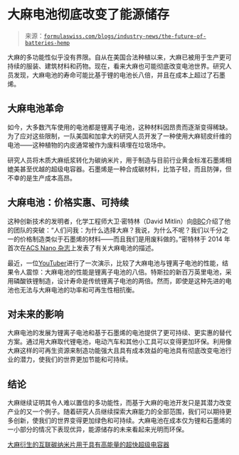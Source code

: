 <!--yml

category: 未分类

date: 2024-05-27 14:33:36

-->

# 大麻电池彻底改变了能源储存

> 来源：[`formulaswiss.com/blogs/industry-news/the-future-of-batteries-hemp`](https://formulaswiss.com/blogs/industry-news/the-future-of-batteries-hemp)

大麻的多功能性似乎没有界限。自从在美国合法种植以来，大麻已被用于生产更可持续的服装、建筑材料和药物。现在，看来大麻也可能彻底改变电池世界。研究人员发现，大麻电池的寿命可能比基于锂的电池长八倍，并且在成本上超过了石墨烯。

## 大麻电池革命

如今，大多数汽车使用的电池都是锂离子电池，这种材料因昂贵而逐渐变得稀缺。为了应对这些限制，一队美国和加拿大的研究人员开发了一种使用大麻韧皮纤维的电池——这种植物的内皮通常被作为废料填埋在垃圾场中。

研究人员将木质大麻纸浆转化为碳纳米片，用于制造与目前行业黄金标准石墨烯相媲美甚至优越的超级电容器。石墨烯是一种合成碳材料，比箔子轻，而且防弹，但不幸的是生产成本高昂。

## 大麻电池：价格实惠、可持续

这种创新技术的发明者，化学工程师大卫·密特林（David Mitlin）向[BBC](https://www.bbc.com/news/science-environment-28770876)介绍了他的团队的突破：“人们问我：为什么选择大麻？我说，为什么不呢？我们以千分之一的价格制造类似于石墨烯的材料——而且我们是用废料做的。”密特林于 2014 年首次在[ACS Nano 杂志](http://pubs.acs.org/doi/abs/10.1021/nn400731g)上发表了有关大麻电池的描述。

最近，一位[YouTuber](https://www.youtube.com/watch?v=UN32y8McS4s)进行了一次演示，比较了大麻电池与锂离子电池的性能，结果令人震惊：大麻电池的性能是锂离子电池的八倍。特斯拉的新百万英里电池，采用磷酸铁锂制造，设计寿命是传统锂离子电池的两倍。然而，即使是这种先进的电池也无法与大麻电池的功率和可再生性相抗衡。

## 对未来的影响

大麻电池的发展为锂离子电池和基于石墨烯的电池提供了更可持续、更实惠的替代方案。通过用大麻取代锂电池，电动汽车和其他小工具可以变得更加环保。利用像大麻这样的可再生资源来制造功能强大且具有成本效益的电池具有彻底改变电池行业的潜力，使我们的世界更加节能和可持续。

## 结论

大麻继续证明其令人难以置信的多功能性，而基于大麻的电池开发只是其潜力改变产业的又一个例子。随着研究人员继续探索大麻能力的全部范围，我们可以期待更多创新，使我们的世界变得更加绿色和可持续。大麻电池在成本仅为锂和石墨烯的一小部分的情况下表现优异，能源储存的未来看起来光明而环保。

[大麻衍生的互联碳纳米片用于具有高能量的超快超级电容器](https://pubs.acs.org/doi/abs/10.1021/nn400731g)
